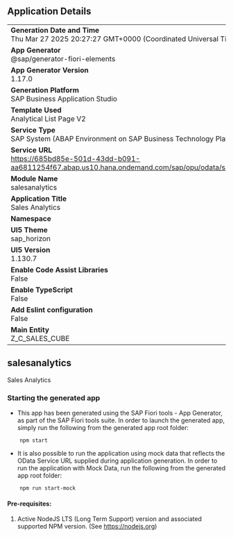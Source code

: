 ## Application Details
|               |
| ------------- |
|**Generation Date and Time**<br>Thu Mar 27 2025 20:27:27 GMT+0000 (Coordinated Universal Time)|
|**App Generator**<br>@sap/generator-fiori-elements|
|**App Generator Version**<br>1.17.0|
|**Generation Platform**<br>SAP Business Application Studio|
|**Template Used**<br>Analytical List Page V2|
|**Service Type**<br>SAP System (ABAP Environment on SAP Business Technology Platform)|
|**Service URL**<br>https://685bd85e-501d-43dd-b091-aa6811254f67.abap.us10.hana.ondemand.com/sap/opu/odata/sap/Z_UI_SALES_CUBE_SB1|
|**Module Name**<br>salesanalytics|
|**Application Title**<br>Sales Analytics|
|**Namespace**<br>|
|**UI5 Theme**<br>sap_horizon|
|**UI5 Version**<br>1.130.7|
|**Enable Code Assist Libraries**<br>False|
|**Enable TypeScript**<br>False|
|**Add Eslint configuration**<br>False|
|**Main Entity**<br>Z_C_SALES_CUBE|

## salesanalytics

Sales Analytics

### Starting the generated app

-   This app has been generated using the SAP Fiori tools - App Generator, as part of the SAP Fiori tools suite.  In order to launch the generated app, simply run the following from the generated app root folder:

```
    npm start
```

- It is also possible to run the application using mock data that reflects the OData Service URL supplied during application generation.  In order to run the application with Mock Data, run the following from the generated app root folder:

```
    npm run start-mock
```

#### Pre-requisites:

1. Active NodeJS LTS (Long Term Support) version and associated supported NPM version.  (See https://nodejs.org)


